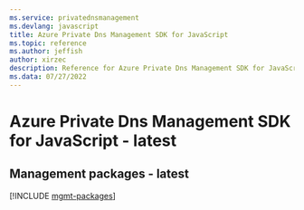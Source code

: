 ```yaml
---
ms.service: privatednsmanagement
ms.devlang: javascript
title: Azure Private Dns Management SDK for JavaScript
ms.topic: reference
ms.author: jeffish
author: xirzec
description: Reference for Azure Private Dns Management SDK for JavaScript
ms.data: 07/27/2022
---
```

# Azure Private Dns Management SDK for JavaScript - latest

## Management packages - latest
[!INCLUDE [mgmt-packages](private-dns-management-mgmt-index.md)]